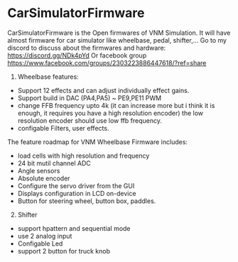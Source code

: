 # CarSimulatorFirmware 

CarSimulatorFirmware is the Open firmwares of VNM Simulation. It will have almost firmware for car simulator like wheelbase, pedal, shifter,...
Go to my discord to discuss about the firmwares and hardware: https://discord.gg/NDk4pYd
Or facebook group https://www.facebook.com/groups/2303223886447618/?ref=share

1. Wheelbase features:

- Support 12 effects and can adjust individually effect gains.
- Support build in DAC (PA4,PA5) ~ PE9,PE11 PWM
- change FFB frequency upto 4k (it can increase more but i think it is enough, it requires you have a high resolution encoder) the low resolution encoder should use low ffb frequency.
- configable Filters, user effects.

The feature roadmap for VNM Wheelbase Firmware includes:
* load cells with high resolution and  frequency
* 24 bit mutil channel ADC
* Angle sensors
* Absolute encoder
* Configure the servo driver from the GUI
* Displays configuration in LCD on-device
* Button for steering wheel, button box, paddles.


2. Shifter
- support hpattern and sequential mode
- use 2 analog input 
- Configable Led 
- support 2 button for truck knob